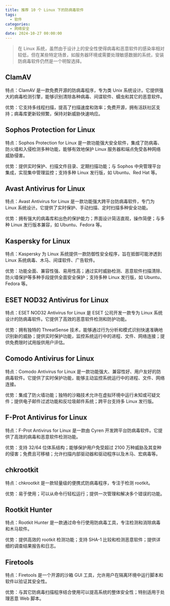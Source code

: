 ```yaml
---
title: 推荐 10 个 Linux 下的防病毒软件
tags:
  - 软件
categories:
  - 网络安全
date: 2024-10-27 00:00:00
---
```


> 在 Linux 系统，虽然由于设计上的安全性使得病毒和恶意软件的感染率相对较低，但在某些特定场景，如服务器环境或需要处理敏感数据的系统，安装防病毒软件仍然是一个明智选择。

<!-- more -->

## ClamAV

特点：ClamAV 是一款免费开源的防病毒程序，专为类 Unix 系统设计。它提供强大的病毒检测引擎，能够识别清除各种病毒、间谍软件、蠕虫和其它的恶意软件。

优势：它支持多线程扫描，提高了扫描速度和效率；免费开源，拥有活跃社区支持；病毒库更新较频繁，保持对新威胁快速响应。

## Sophos Protection for Linux

特点：Sophos Protection for Linux 是一款功能强大安全软件，集成了防病毒、防火墙和入侵检测多种功能，能够有效地保护 Linux 服务器和端点免受各种网络威胁侵害。

优势：提供实时保护、扫描文件目录、定期扫描功能；与 Sophos 中央管理平台集成，实现集中管理监控；支持多种 Linux 发行版，如 Ubuntu、Red Hat 等。

## Avast Antivirus for Linux

特点：Avast Antivirus for Linux 是一款功能强大跨平台防病毒软件，专门为 Linux 系统设计。它提供了实时保护、手动扫描、定时扫描多种安全功能。

优势：拥有强大的病毒库和出色的保护能力；界面设计简洁直观，操作简便；与多种 Linux 发行版本兼容，如 Ubuntu、Fedora 等。

## Kaspersky for Linux

特点：Kaspersky 为 Linux 系统提供一款防御性安全程序，旨在抵御可能渗透到 Linux 系统病毒、木马、间谍软件、广告软件。

优势：功能全面、兼容性强、易用性高；通过实时威胁检测、恶意软件扫描清除、防火墙保护等多种手段提供全面安全保护；支持多种 Linux 发行版，如 Ubuntu、Fedora 等。

## ESET NOD32 Antivirus for Linux

特点：ESET NOD32 Antivirus for Linux 是 ESET 公司开发一款专为 Linux 系统设计的防病毒软件。它提供了高效的恶意软件检测和防护功能。

优势：拥有独特的 ThreatSense 技术，能够通过行为分析和模式识别快速准确地识别新的威胁；提供实时保护功能，监控系统运行中的进程、文件、网络连接；提供免费限时试用版供用户评估。

## Comodo Antivirus for Linux

特点：Comodo Antivirus for Linux 是一款功能强大、兼容性好、用户友好的防病毒软件。它提供了实时保护功能，能够主动监控系统运行中的进程、文件、网络连接。

优势：集成了防火墙功能；独特的沙箱技术允许在虚拟环境中运行未知或可疑文件；提供电子邮件过滤功能和反垃圾邮件系统；跨平台支持多 Linux 发行版。

## F-Prot Antivirus for Linux

特点：F-Prot Antivirus for Linux 是一款由 Cyren 开发跨平台防病毒软件。它提供了高效的病毒和恶意软件检测功能。

优势：支持 32/64 位体系结构；能够保护用户免受超过 2100 万种威胁及其变种的侵害；免费且可移植；允许扫描内部驱动器和驱动程序以及木马、宏病毒等。

## chkrootkit

特点：chkrootkit 是一款轻量级的便携式防病毒程序，专注于检测 rootkit。

优势：易于使用；可以从命令行轻松运行；提供一次管理和解决多个错误的功能。

## Rootkit Hunter

特点：Rootkit Hunter 是一款通过命令行使用防病毒工具，专注检测和消除病毒和木马软件。

优势：提供高效的 rootkit 检测功能；支持 SHA-1 比较和检测恶意软件；提供详细的调查结果报告和日志。

## Firetools

特点：Firetools 是一个开源的沙箱 GUI 工具，允许用户在隔离环境中运行脚本和软件以验证其安全性。

优势：与其它防病毒扫描程序结合使用可以提高系统的整体安全性；特别适用于处理恶意 Web 脚本。